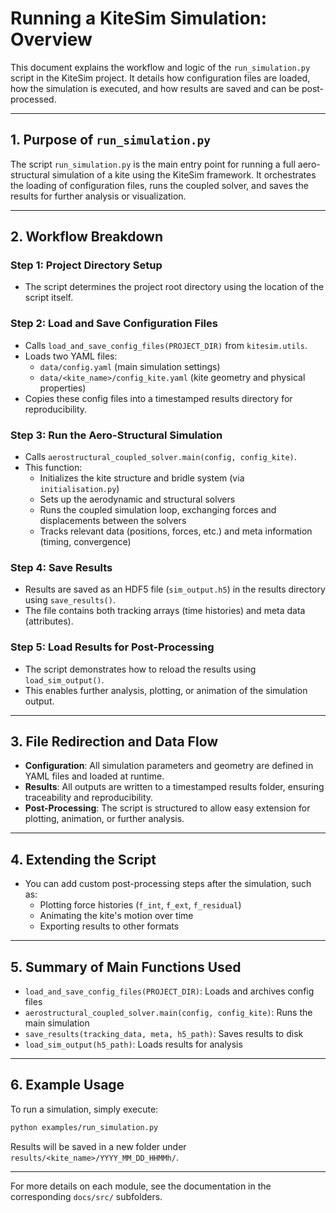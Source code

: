 # Running a KiteSim Simulation: Overview

This document explains the workflow and logic of the `run_simulation.py` script in the KiteSim project. It details how configuration files are loaded, how the simulation is executed, and how results are saved and can be post-processed.

---

## 1. Purpose of `run_simulation.py`

The script `run_simulation.py` is the main entry point for running a full aero-structural simulation of a kite using the KiteSim framework. It orchestrates the loading of configuration files, runs the coupled solver, and saves the results for further analysis or visualization.

---

## 2. Workflow Breakdown

### Step 1: Project Directory Setup
- The script determines the project root directory using the location of the script itself.

### Step 2: Load and Save Configuration Files
- Calls `load_and_save_config_files(PROJECT_DIR)` from `kitesim.utils`.
- Loads two YAML files:
  - `data/config.yaml` (main simulation settings)
  - `data/<kite_name>/config_kite.yaml` (kite geometry and physical properties)
- Copies these config files into a timestamped results directory for reproducibility.

### Step 3: Run the Aero-Structural Simulation
- Calls `aerostructural_coupled_solver.main(config, config_kite)`.
- This function:
  - Initializes the kite structure and bridle system (via `initialisation.py`)
  - Sets up the aerodynamic and structural solvers
  - Runs the coupled simulation loop, exchanging forces and displacements between the solvers
  - Tracks relevant data (positions, forces, etc.) and meta information (timing, convergence)

### Step 4: Save Results
- Results are saved as an HDF5 file (`sim_output.h5`) in the results directory using `save_results()`.
- The file contains both tracking arrays (time histories) and meta data (attributes).

### Step 5: Load Results for Post-Processing
- The script demonstrates how to reload the results using `load_sim_output()`.
- This enables further analysis, plotting, or animation of the simulation output.

---

## 3. File Redirection and Data Flow

- **Configuration**: All simulation parameters and geometry are defined in YAML files and loaded at runtime.
- **Results**: All outputs are written to a timestamped results folder, ensuring traceability and reproducibility.
- **Post-Processing**: The script is structured to allow easy extension for plotting, animation, or further analysis.

---

## 4. Extending the Script

- You can add custom post-processing steps after the simulation, such as:
  - Plotting force histories (`f_int`, `f_ext`, `f_residual`)
  - Animating the kite's motion over time
  - Exporting results to other formats

---

## 5. Summary of Main Functions Used

- `load_and_save_config_files(PROJECT_DIR)`: Loads and archives config files
- `aerostructural_coupled_solver.main(config, config_kite)`: Runs the main simulation
- `save_results(tracking_data, meta, h5_path)`: Saves results to disk
- `load_sim_output(h5_path)`: Loads results for analysis

---

## 6. Example Usage

To run a simulation, simply execute:

```bash
python examples/run_simulation.py
```

Results will be saved in a new folder under `results/<kite_name>/YYYY_MM_DD_HHMMh/`.

---

For more details on each module, see the documentation in the corresponding `docs/src/` subfolders.
